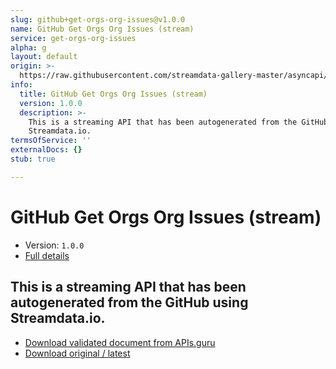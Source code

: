 ```yaml
---
slug: github+get-orgs-org-issues@v1.0.0
name: GitHub Get Orgs Org Issues (stream)
service: get-orgs-org-issues
alpha: g
layout: default
origin: >-
  https://raw.githubusercontent.com/streamdata-gallery-master/asyncapi/master/_listings/github/github-get-orgs-org-issues-stream-async.md
info:
  title: GitHub Get Orgs Org Issues (stream)
  version: 1.0.0
  description: >-
    This is a streaming API that has been autogenerated from the GitHub using
    Streamdata.io.
termsOfService: ''
externalDocs: {}
stub: true

---
```

# GitHub Get Orgs Org Issues (stream)

* Version: `1.0.0`
* [Full details](../html/github+get-orgs-org-issues@v1.0.0.html)



## This is a streaming API that has been autogenerated from the GitHub using Streamdata.io.



* [Download validated document from APIs.guru](https://raw.githubusercontent.com/APIs-guru/asyncapi-directory/master/docs/APIs/github%2Bget-orgs-org-issues%40v1.0.0.yaml)
* [Download original / latest](https://raw.githubusercontent.com/streamdata-gallery-master/asyncapi/master/_listings/github/github-get-orgs-org-issues-stream-async.md)

<script type="application/ld+json">
{
  "@context": "http://schema.org/",
  "@type": "WebAPI",
  "description": "This is a streaming API that has been autogenerated from the GitHub using Streamdata.io.",
  "documentation": "",

  "name": "GitHub Get Orgs Org Issues (stream)"
}
</script>
